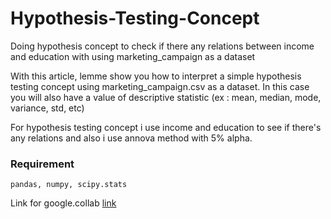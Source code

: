 # Hypothesis-Testing-Concept
Doing hypothesis concept to check if there any relations between income and education with using marketing_campaign as a dataset

With this article, lemme show you how to interpret a simple hypothesis testing concept using marketing_campaign.csv as a dataset. In this case you will also have a value of descriptive statistic (ex : mean, median, mode, variance, std, etc)

For hypothesis testing concept i use income and education to see if there's any relations and also i use annova method with 5% alpha.

### Requirement

```
pandas, numpy, scipy.stats
```

Link for google.collab [link](https://colab.research.google.com/drive/1VnN3UeqbmQkgESwdz-ajAB2v56L9vD_K)
